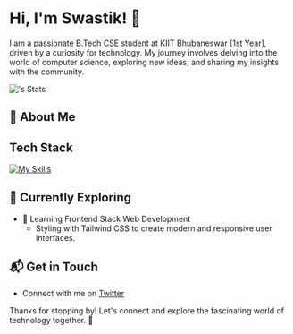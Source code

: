 # Hi, I'm Swastik! 👋

I am a passionate B.Tech CSE student at KIIT Bhubaneswar [1st Year], driven by a curiosity for technology. My journey involves delving into the world of computer science, exploring new ideas, and sharing my insights with the community.

![<username>'s Stats](https://github-readme-stats.vercel.app/api?username=swastik-apk&theme=vue-dark&show_icons=true&hide_border=true&count_private=true)

## 🚀 About Me

<!-- - 🔭 I'm currently pursuing my Bachelor's in Computer Science at KIIT Bhubaneswar.
- 📝 I write in-depth, long-form articles on my website [theenthusiast.dev](https://theenthusiast.dev), accumulating over 20k views within just 2 months.
- 🌐 Proud member of the [Hackernoon Blogging Fellowship](https://hackernoon.com/), contributing to the tech community. -->

## Tech Stack
[![My Skills](https://skillicons.dev/icons?i=js,html,css,py,tauri,md,windows,vscode,git,github,figma)](https://skillicons.dev)

## 🌱 Currently Exploring

- 🚀 Learning Frontend Stack Web Development
  <!-- - Exploring the ins and outs of React and Redux for dynamic front-end experiences.
  - Navigating through the world of React Router for seamless page transitions. -->
  - Styling with Tailwind CSS to create modern and responsive user interfaces.
  <!-- - Building server-side applications with Django, a powerful Python web framework.
  - Diving into PostgreSQL for efficient and scalable database management. -->

<!-- ## 🏆 Achievements

- 🌟 Completed Hacktoberfest 2023 - Contributed to open source projects and celebrated the spirit of collaboration. -->


## 📬 Get in Touch

- Connect with me on [Twitter](https://twitter.com/swastik_apk)
<!-- - Read more of my articles on [theenthusiast.dev](https://theenthusiast.dev) -->

Thanks for stopping by! Let's connect and explore the fascinating world of technology together. 🚀



<!--

Here are some ideas to get you started:

- 🔭 I’m currently working on ...
- 🌱 I’m currently learning ...
- 👯 I’m looking to collaborate on ...
- 🤔 I’m looking for help with ...
- 💬 Ask me about ...
- 📫 How to reach me: ...
- 😄 Pronouns: ...
- ⚡ Fun fact: ...
-->
